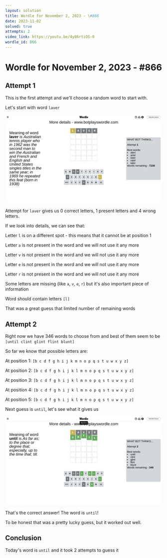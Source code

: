 ```yaml
---
layout: solution
title: Wordle for November 2, 2023 - \#866
date: 2023-11-02
solved: true
attempts: 2
video_link: https://youtu.be/4y86rtiOS-0
wordle_id: 866
---
```


# Wordle for November 2, 2023 - \#866

## Attempt 1

This is the first attempt and we'll choose a random word to start with.

Let's start with word `laver`

![Attempt 1](2023-11-02/attempt-1.png)

Attempt for `laver` gives us 0 correct letters, 1 present letters and 4 wrong letters.

If we look into details, we can see that:

Letter `l` is on a different spot - this means that it cannot be at position 1

Letter `a` is not present in the word and we will not use it any more

Letter `v` is not present in the word and we will not use it any more

Letter `e` is not present in the word and we will not use it any more

Letter `r` is not present in the word and we will not use it any more

Some letters are missing (like `a`, `v`, `e`, `r`) but it's also important piece of information

Word should contain letters `[l]`

That was a great guess that limited number of remaining words



## Attempt 2

Right now we have 346 words to choose from and best of them seem to be `[until clint glint flint blunt]`

So far we know that possible letters are:

At position 1: `[b c d f g h i j k m n o p q s t u w x y z]`

At position 2: `[b c d f g h i j k l m n o p q s t u w x y z]`

At position 3: `[b c d f g h i j k l m n o p q s t u w x y z]`

At position 4: `[b c d f g h i j k l m n o p q s t u w x y z]`

At position 5: `[b c d f g h i j k l m n o p q s t u w x y z]`

Next guess is `until`, let's see what it gives us

![Attempt 2](2023-11-02/attempt-2.png)

That's the correct answer! The word is `until`!

To be honest that was a pretty lucky guess, but it worked out well.

## Conclusion

Today's word is `until` and it took 2 attempts to guess it

